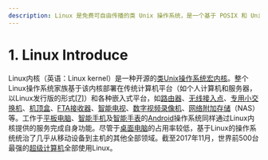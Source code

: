 ```yaml
---
description: Linux 是免费可自由传播的类 Unix 操作系统，是一个基于 POSIX 和 Unix 的多用户、多任务、支持多线程和多 CPU 的操作系统。
---
```


# 1. Linux Introduce

Linux内核（英语：Linux kernel）是一种开源的[类Unix](https://zh.wikipedia.org/wiki/%E7%B1%BBUnix%E7%B3%BB%E7%BB%9F)[操作系统](https://zh.wikipedia.org/wiki/%E6%93%8D%E4%BD%9C%E7%B3%BB%E7%BB%9F)[宏内核](https://zh.wikipedia.org/wiki/%E5%AE%8F%E5%86%85%E6%A0%B8)。整个Linux操作系统家族基于该内核部署在传统计算机平台（如个人计算机和服务器，以Linux发行版的形式[\[7\]](https://zh.wikipedia.org/wiki/Linux%E6%A0%B8%E5%BF%83#cite\_note-7)）和各种嵌入式平台，如[路由器](https://zh.wikipedia.org/wiki/%E8%B7%AF%E7%94%B1%E5%99%A8)、[无线接入点](https://zh.wikipedia.org/wiki/%E7%84%A1%E7%B7%9A%E6%8E%A5%E5%85%A5%E9%BB%9E)、[专用小交换机](https://zh.wikipedia.org/wiki/%E4%B8%93%E7%94%A8%E5%B0%8F%E4%BA%A4%E6%8D%A2%E6%9C%BA)、[机顶盒](https://zh.wikipedia.org/wiki/%E6%9C%BA%E9%A1%B6%E7%9B%92)、[FTA接收器](https://zh.wikipedia.org/w/index.php?title=FTA%E6%8E%A5%E6%94%B6%E5%99%A8\&action=edit\&redlink=1)、[智能电视](https://zh.wikipedia.org/wiki/%E6%99%BA%E8%83%BD%E7%94%B5%E8%A7%86%E6%9C%BA)、[数字视频录像机](https://zh.wikipedia.org/wiki/%E6%95%B0%E5%AD%97%E8%A7%86%E9%A2%91%E5%BD%95%E5%83%8F%E6%9C%BA)、[网络附加存储](https://zh.wikipedia.org/wiki/%E7%BD%91%E7%BB%9C%E9%99%84%E5%8A%A0%E5%AD%98%E5%82%A8)（NAS）等。工作于[平板电脑](https://zh.wikipedia.org/wiki/%E5%B9%B3%E6%9D%BF%E9%9B%BB%E8%85%A6)、[智能手机](https://zh.wikipedia.org/wiki/%E6%99%BA%E8%83%BD%E6%89%8B%E6%9C%BA)及[智能手表](https://zh.wikipedia.org/wiki/%E6%99%BA%E8%83%BD%E6%89%8B%E8%A1%A8)的[Android](https://zh.wikipedia.org/wiki/Android)操作系统同样通过Linux内核提供的服务完成自身功能。尽管于[桌面电脑](https://zh.wikipedia.org/wiki/%E6%A1%8C%E9%9D%A2%E9%9B%BB%E8%85%A6)的占用率较低，基于Linux的操作系统统治了几乎从移动设备到主机的其他全部领域。截至2017年11月，世界前500台最强的[超级计算机](https://zh.wikipedia.org/wiki/%E8%B6%85%E7%BA%A7%E8%AE%A1%E7%AE%97%E6%9C%BA)全部使用Linux。
